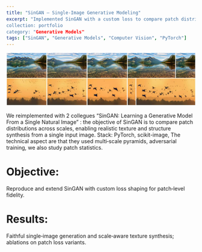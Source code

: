 ```yaml
---
title: "SinGAN — Single‑Image Generative Modeling"
excerpt: "Implemented SinGAN with a custom loss to compare patch distributions; explorations in single‑image generation and multi‑scale training.
collection: portfolio
category: "Generative Models"
tags: ["SinGAN", "Generative Models", "Computer Vision", "PyTorch"]
---
```


![Segmentation example](image041.jpg)

We reimplemented with 2 collegues “SinGAN: Learning a Generative Model From a Single Natural Image” : the objective of SinGAN is to compare patch distributions across scales, enabling realistic texture and structure synthesis from a single input image.
Stack: PyTorch, scikit-image, 
The technical aspect are that they used multi‑scale pyramids, adversarial training, we also study patch statistics.

# Objective: 
Reproduce and extend SinGAN with custom loss shaping for patch‑level fidelity.

# Results:
Faithful single‑image generation and scale‑aware texture synthesis; ablations on patch loss variants.